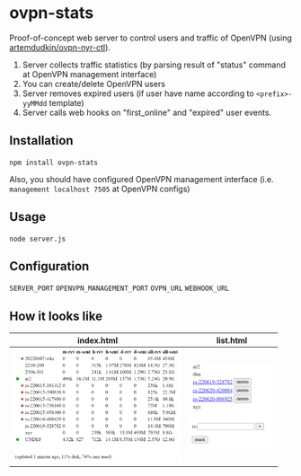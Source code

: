 # ovpn-stats
Proof-of-concept web server to control users and traffic of OpenVPN (using [artemdudkin/ovpn-nyr-ctl](https://github.com/artemdudkin/ovpn-nyr-ctl)).

1. Server collects traffic statistics (by parsing result of "status" command at OpenVPN management interface)
2. You can create/delete OpenVPN users
3. Server removes expired users (if user have name according to `<prefix>-yyMMdd` template)
4. Server calls web hooks on "first_online" and "expired" user events.

## Installation

```
npm install ovpn-stats
```

Also, you should have configured OpenVPN management interface (i.e. `management localhost 7505` at OpenVPN configs)

## Usage

```
node server.js
```

  ## Configuration
`SERVER_PORT`
`OPENVPN_MANAGEMENT_PORT`
`OVPN_URL`
`WEBHOOK_URL`
  
## How it looks like

| index.html  | list.html |
| ------------- | ------------- |
| <img src="https://raw.githubusercontent.com/artemdudkin/ovpn-stats/main/docs/stats-index.png" width="300">  | <img src="https://raw.githubusercontent.com/artemdudkin/ovpn-stats/main/docs/stats-list.png" width="150">  |
